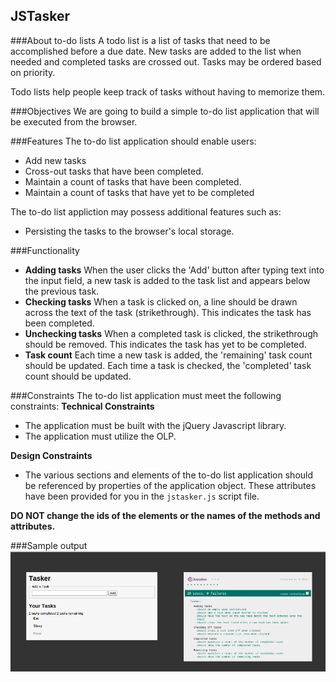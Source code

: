 JSTasker
---------------------------------------

###About to-do lists
A todo list is a list of tasks that need to be accomplished before a due date. New tasks are added to the list when needed and completed tasks are crossed out. Tasks may be ordered based on priority.

Todo lists help people keep track of tasks without having to memorize them.

###Objectives
We are going to build a simple to-do list application that will be executed from the browser.

###Features
The to-do list application should enable users:
  + Add new tasks
  + Cross-out tasks that have been completed.
  + Maintain a count of tasks that have been completed.
  + Maintain a count of tasks that have yet to be completed

The to-do list appliction may possess additional features such as:
  + Persisting the tasks to the browser's local storage.

###Functionality
  +  **Adding tasks**
  When the user clicks the 'Add' button after typing text into the input field, a new task is added to the task list and appears below the previous task.
  +  **Checking tasks**
  When a task is clicked on, a line should be drawn across the text of the task (strikethrough). This indicates the task has been completed.
  +  **Unchecking tasks**
  When a completed task is clicked, the strikethrough should be removed. This indicates the task has yet to be completed.
  +  **Task count**
  Each time a new task is added, the 'remaining' task count should be updated. Each time a task is checked, the 'completed' task count should be updated.

###Constraints
The to-do list application must meet the following constraints:
**Technical Constraints**
  + The application must be built with the jQuery Javascript library.
  + The application must utilize the OLP.

**Design Constraints**
  + The various sections and elements of the to-do list application should be referenced by properties of the application object. These attributes have been provided for you in the `jstasker.js` script file.

  **DO NOT change the ids of the elements or the names of the methods and attributes.**

###Sample output
![JSTasker](jstasker_output.png)


